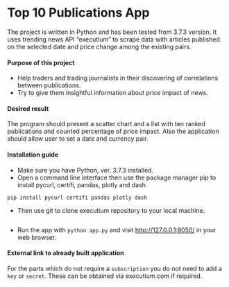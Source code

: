 # Top 10 Publications App
The project is written in Python and has been tested from 3.7.3 version. It uses trending news API “executium” to scrape data with articles published on the selected date and price change among the existing pairs.

#### Purpose of this project
* Help traders and trading journalists in their discovering of correlations between publications.
* Try to give them insightful information about price impact of news.

#### Desired result
The program should present a scatter chart and a list with ten ranked publications and counted percentage of price impact. Also the application should allow user to set a date and currency pair. 

#### Installation guide
* Make sure you have Python, ver. 3.7.3 installed.
* Open a command line interface then use the package manager pip to install pycurl, certifi, pandas, plotly and dash.
```
pip install pycurl certifi pandas plotly dash
```
* Then use git to clone executium repository to your local machine.
```
```
* Run the app with `python app.py` and visit http://127.0.0.1:8050/ in your web browser.

#### External link to already built application
For the parts which do not require a `subscription` you do not need to add a `key` or `secret`. These can be obtained via executium.com if required.
